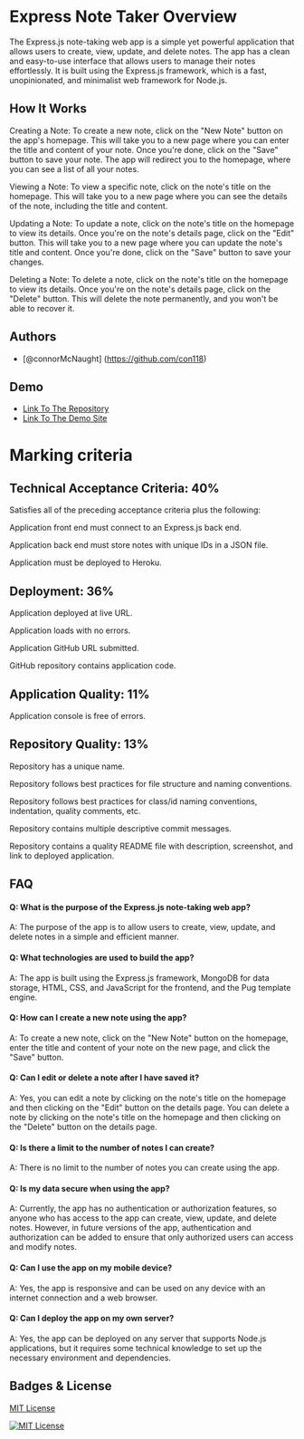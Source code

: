 # Express Note Taker Overview

The Express.js note-taking web app is a simple yet powerful application that allows users to create, view, update, and delete notes. The app has a clean and easy-to-use interface that allows users to manage their notes effortlessly. It is built using the Express.js framework, which is a fast, unopinionated, and minimalist web framework for Node.js.

## How It Works

Creating a Note:
To create a new note, click on the "New Note" button on the app's homepage. This will take you to a new page where you can enter the title and content of your note. Once you're done, click on the "Save" button to save your note. The app will redirect you to the homepage, where you can see a list of all your notes.

Viewing a Note:
To view a specific note, click on the note's title on the homepage. This will take you to a new page where you can see the details of the note, including the title and content.

Updating a Note:
To update a note, click on the note's title on the homepage to view its details. Once you're on the note's details page, click on the "Edit" button. This will take you to a new page where you can update the note's title and content. Once you're done, click on the "Save" button to save your changes.

Deleting a Note:
To delete a note, click on the note's title on the homepage to view its details. Once you're on the note's details page, click on the "Delete" button. This will delete the note permanently, and you won't be able to recover it.

## Authors

- [@connorMcNaught] (https://github.com/con118)

## Demo

- [Link To The Repository](https://github.com/con118/notetaker)
- [Link To The Demo Site](https://maxkeable.github.io/SpaceLink/)

# Marking criteria

## Technical Acceptance Criteria: 40%
Satisfies all of the preceding acceptance criteria plus the following:

Application front end must connect to an Express.js back end.

Application back end must store notes with unique IDs in a JSON file.

Application must be deployed to Heroku.

## Deployment: 36%
Application deployed at live URL.

Application loads with no errors.

Application GitHub URL submitted.

GitHub repository contains application code.

## Application Quality: 11%
Application console is free of errors.
## Repository Quality: 13%
Repository has a unique name.

Repository follows best practices for file structure and naming conventions.

Repository follows best practices for class/id naming conventions, indentation, quality comments, etc.

Repository contains multiple descriptive commit messages.

Repository contains a quality README file with description, screenshot, and link to deployed application.

## FAQ

#### Q: What is the purpose of the Express.js note-taking web app?
A: The purpose of the app is to allow users to create, view, update, and delete notes in a simple and efficient manner.

#### Q: What technologies are used to build the app?
A: The app is built using the Express.js framework, MongoDB for data storage, HTML, CSS, and JavaScript for the frontend, and the Pug template engine.

#### Q: How can I create a new note using the app?
A: To create a new note, click on the "New Note" button on the homepage, enter the title and content of your note on the new page, and click the "Save" button.

#### Q: Can I edit or delete a note after I have saved it?
A: Yes, you can edit a note by clicking on the note's title on the homepage and then clicking on the "Edit" button on the details page. You can delete a note by clicking on the note's title on the homepage and then clicking on the "Delete" button on the details page.

#### Q: Is there a limit to the number of notes I can create?
A: There is no limit to the number of notes you can create using the app.

#### Q: Is my data secure when using the app?
A: Currently, the app has no authentication or authorization features, so anyone who has access to the app can create, view, update, and delete notes. However, in future versions of the app, authentication and authorization can be added to ensure that only authorized users can access and modify notes.

#### Q: Can I use the app on my mobile device?
A: Yes, the app is responsive and can be used on any device with an internet connection and a web browser.

#### Q: Can I deploy the app on my own server?
A: Yes, the app can be deployed on any server that supports Node.js applications, but it requires some technical knowledge to set up the necessary environment and dependencies.

## Badges & License

[MIT License](https://choosealicense.com/licenses/mit/)

[![MIT License](https://img.shields.io/badge/License-MIT-green.svg)](https://choosealicense.com/licenses/mit/)